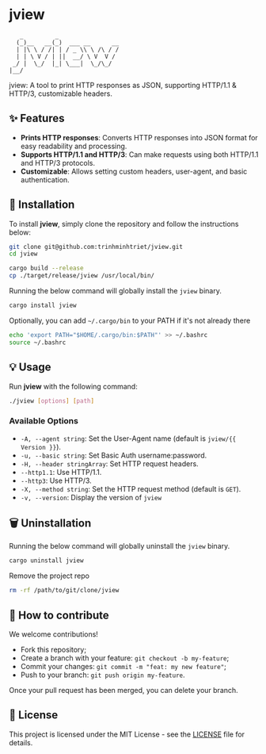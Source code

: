 # jview

```text
   _         _
  (_)__   __(_)  ___ __      __
  | |\ \ / /| | / _ \\ \ /\ / /
  | | \ V / | ||  __/ \ V  V /
 _/ |  \_/  |_| \___|  \_/\_/
|__/

```

jview: A tool to print HTTP responses as JSON, supporting HTTP/1.1 & HTTP/3, customizable headers.

## ✨ Features

- **Prints HTTP responses**: Converts HTTP responses into JSON format for easy readability and processing.
- **Supports HTTP/1.1 and HTTP/3**: Can make requests using both HTTP/1.1 and HTTP/3 protocols.
- **Customizable**: Allows setting custom headers, user-agent, and basic authentication.

## 🚀 Installation

To install **jview**, simply clone the repository and follow the instructions below:

```bash
git clone git@github.com:trinhminhtriet/jview.git
cd jview

cargo build --release
cp ./target/release/jview /usr/local/bin/
```

Running the below command will globally install the `jview` binary.

```bash
cargo install jview
```

Optionally, you can add `~/.cargo/bin` to your PATH if it's not already there

```bash
echo 'export PATH="$HOME/.cargo/bin:$PATH"' >> ~/.bashrc
source ~/.bashrc
```

## 💡 Usage

Run **jview** with the following command:

```sh
./jview [options] [path]

```

### Available Options

- `-A, --agent string`: Set the User-Agent name (default is `jview/{{ Version }}`).
- `-u, --basic string`: Set Basic Auth username:password.
- `-H, --header stringArray`: Set HTTP request headers.
- `--http1.1`: Use HTTP/1.1.
- `--http3`: Use HTTP/3.
- `-X, --method string`: Set the HTTP request method (default is `GET`).
- `-v, --version`: Display the version of `jview`

## 🗑️ Uninstallation

Running the below command will globally uninstall the `jview` binary.

```bash
cargo uninstall jview
```

Remove the project repo

```bash
rm -rf /path/to/git/clone/jview
```

## 🤝 How to contribute

We welcome contributions!

- Fork this repository;
- Create a branch with your feature: `git checkout -b my-feature`;
- Commit your changes: `git commit -m "feat: my new feature"`;
- Push to your branch: `git push origin my-feature`.

Once your pull request has been merged, you can delete your branch.

## 📝 License

This project is licensed under the MIT License - see the [LICENSE](LICENSE) file for details.
